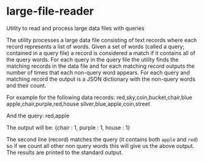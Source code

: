 # large-file-reader
Utility to read and process large data files with queries

The utility processes a large data file consisting of text records where each record represents a list of words. 
Given a set of words (called a query; contained in a query file) a record is considered a match if it contains all of the query words.
For each query in the query file the utility finds the matching records in the data file and for each matching record outputs the number of times that each non-query word appears.
For each query and matching record the output is a JSON dictionary with the non-query words and their count.

For example for the following data records:
red,sky,coin,bucket,chair,blue
apple,chair,purple,red,house
silver,blue,apple,coin,street

And the query:
red,apple

The output will be:
{chair : 1, purple : 1, house : 1}

The second line (record) matches the query (it contains both `apple` and `red`) so if we count all other non query words this will give us the above output.
The results are printed to the standard output.
